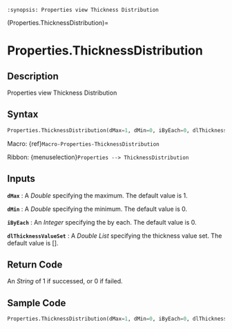 ```{module} Properties.ThicknessDistribution()
:synopsis: Properties view Thickness Distribution
```

(Properties.ThicknessDistribution)=

# Properties.ThicknessDistribution

## Description

Properties view Thickness Distribution

## Syntax

```python
Properties.ThicknessDistribution(dMax=1, dMin=0, iByEach=0, dlThicknessValueSet=[])
```

Macro: {ref}`Macro-Properties-ThicknessDistribution`

Ribbon: {menuselection}`Properties --> ThicknessDistribution`

## Inputs

**`dMax`**
: A _Double_ specifying the maximum. The default value is 1.

**`dMin`**
: A _Double_ specifying the minimum. The default value is 0.

**`iByEach`**
: An _Integer_ specifying the by each. The default value is 0.

**`dlThicknessValueSet`**
: A _Double List_ specifying the thickness value set. The default value is [].

## Return Code

An _String_ of 1 if successed, or 0 if failed.

## Sample Code

```python
Properties.ThicknessDistribution(dMax=1, dMin=0, iByEach=0, dlThicknessValueSet=[])
```
